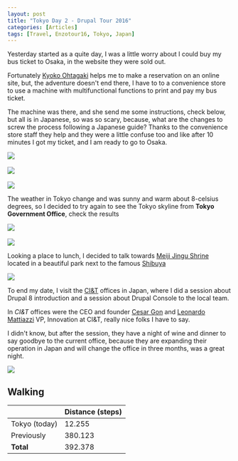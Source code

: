 ```yaml
---
layout: post
title: "Tokyo Day 2 - Drupal Tour 2016"
categories: [Articles]
tags: [Travel, Enzotour16, Tokyo, Japan]
---
```

Yesterday started as a quite day, I was a little worry about I could buy my bus ticket to Osaka, in the website they were sold out. 

Fortunately [Kyoko Ohtagaki](https://twitter.com/kyoko_oh) helps me to make a reservation on an online site, but, the adventure doesn't end there, I have to to a convenience store to use a machine with multifunctional functions to print and pay my bus ticket.

The machine was there, and she send me some instructions, check below, but all is in Japanese, so was so scary, because, what are the changes to screw the process following a Japanese guide? Thanks to the convenience store staff they help and they were a little confuse too and like after 10 minutes I got my ticket, and I am ready to go to Osaka.

<img style="margin-right: 20px;" src="{{site.url }}/assets/img/famiimg_new01.jpg"/>
<br/><br/>
<img style="margin-right: 20px;" src="{{site.url }}/assets/img/famiimg_new02.jpg"/> 
<br/><br/>
<img style="margin-right: 20px;" src="{{site.url }}/assets/img/osaka-bus-ticket.jpg"/> 

The weather in Tokyo change and was sunny and warm about 8-celsius degrees,  so I decided to try again to see the Tokyo skyline from **Tokyo Government Office**, check the results

<img style="margin-right: 20px;" src="{{site.url }}/assets/img/tokyo-cocoon-blg.jpg"/> 
<br/><br/>
<img style="margin-right: 20px;" src="{{site.url }}/assets/img/tokio-huge.jpg"/>

Looking a place to lunch, I decided to talk towards [Meiji Jingu Shrine](https://en.wikipedia.org/wiki/Meiji_Shrine) located in a beautiful park next to the famous [Shibuya](https://en.wikipedia.org/wiki/Shibuya)

<img style="margin-right: 20px;" src="{{site.url }}/assets/img/shibuya.jpg"/>

To end my date, I visit the [CI&T](http://www.ciandt.com/card/tokyo-japan) offices in Japan, where I did a session about Drupal 8 introduction and a session about Drupal Console to the local team.

In *CI&T* offices were the CEO and founder [Cesar Gon](https://www.linkedin.com/in/cesargon) and [Leonardo Mattiazzi](https://www.linkedin.com/in/lmattiazzi) VP, Innovation at CI&T, really nice folks I have to say. 

I didn't know, but after the session, they have a night of wine and dinner to say goodbye to the current office, because they are expanding their operation in Japan and will change the office in three months, was a great night.

<img style="margin-right: 20px;" src="{{site.url }}/assets/img/ciandt-japan-wine.jpg"/>

## Walking
|  | Distance (steps) |
|---|---|
| Tokyo (today) |  12.255|
| Previously  | 380.123 |
| **Total**  | 392.378 | 